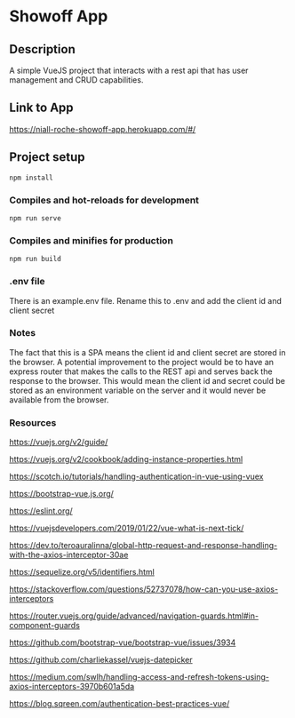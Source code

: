 # Showoff App

## Description
A simple VueJS project that interacts with a rest api that has user management and CRUD capabilities.

## Link to App
https://niall-roche-showoff-app.herokuapp.com/#/

## Project setup
```
npm install
```

### Compiles and hot-reloads for development
```
npm run serve
```

### Compiles and minifies for production
```
npm run build
```

### .env file
There is an example.env file. Rename this to .env and add the client id and client secret

### Notes
The fact that this is a SPA means the client id and client secret are stored in the browser.
A potential improvement to the project would be to have an express router that makes the calls to the REST api and serves back the response to the browser. This would mean the client id and secret could be stored as an environment variable on the server and it would never be available from the browser.

### Resources

https://vuejs.org/v2/guide/

https://vuejs.org/v2/cookbook/adding-instance-properties.html

https://scotch.io/tutorials/handling-authentication-in-vue-using-vuex

https://bootstrap-vue.js.org/

https://eslint.org/

https://vuejsdevelopers.com/2019/01/22/vue-what-is-next-tick/

https://dev.to/teroauralinna/global-http-request-and-response-handling-with-the-axios-interceptor-30ae

https://sequelize.org/v5/identifiers.html

https://stackoverflow.com/questions/52737078/how-can-you-use-axios-interceptors

https://router.vuejs.org/guide/advanced/navigation-guards.html#in-component-guards

https://github.com/bootstrap-vue/bootstrap-vue/issues/3934

https://github.com/charliekassel/vuejs-datepicker

https://medium.com/swlh/handling-access-and-refresh-tokens-using-axios-interceptors-3970b601a5da

https://blog.sqreen.com/authentication-best-practices-vue/
